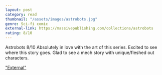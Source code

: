 ```yaml
---
layout: post
category: read
thumbnail: "/assets/images/astrobots.jpg"
genre: Sci-fi comic
external-link: https://massivepublishing.com/collections/astrobots
rating: 8/10
---
```

Astrobots
8/10
Absolutely in love with the art of this series. Excited to see where this story goes. Glad to see a mech story with unique/fleshed out characters.

["External"](https://massivepublishing.com/collections/astrobots)